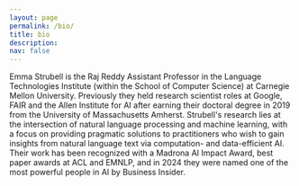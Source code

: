 ```yaml
---
layout: page
permalink: /bio/
title: bio
description: 
nav: false
---
```


Emma Strubell is the Raj Reddy Assistant Professor in the Language Technologies Institute (within the School of Computer Science) at Carnegie Mellon University. Previously they held research scientist roles at Google, FAIR and the Allen Institute for AI after earning their doctoral degree in 2019 from the University of Massachusetts Amherst. Strubell's research lies at the intersection of natural language processing and machine learning, with a focus on providing pragmatic solutions to practitioners who wish to gain insights from natural language text via computation- and data-efficient AI. Their work has been recognized with a Madrona AI Impact Award, best paper awards at ACL and EMNLP, and in 2024 they were named one of the most powerful people in AI by Business Insider.
